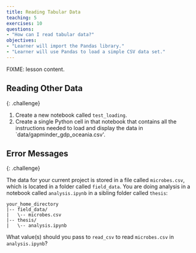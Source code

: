 ```yaml
---
title: Reading Tabular Data
teaching: 5
exercises: 10
questions:
- "How can I read tabular data?"
objectives:
- "Learner will import the Pandas library."
- "Learner will use Pandas to load a simple CSV data set."
---
```

FIXME: lesson content.

## Reading Other Data
{: .challenge}

1.  Create a new notebook called `test_loading`.
2.  Create a single Python cell in that notebook that contains
    all the instructions needed to load and display the data in
    `data/gapminder_gdp_oceania.csv'.

## Error Messages
{: .challenge}

The data for your current project is stored in a file called `microbes.csv`,
which is located in a folder called `field_data`.
You are doing analysis in a notebook called `analysis.ipynb`
in a sibling folder called `thesis`:

~~~
your_home_directory
|-- field_data/
|   \-- microbes.csv
|-- thesis/
|   \-- analysis.ipynb
~~~

What value(s) should you pass to `read_csv` to read `microbes.csv` in `analysis.ipynb`?
